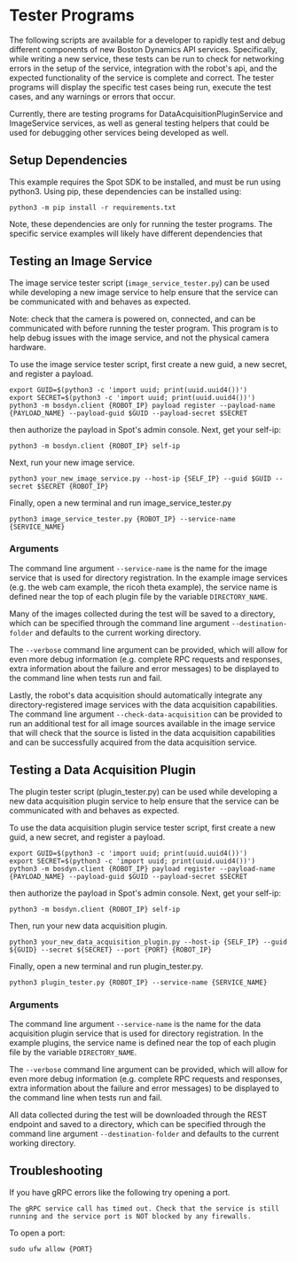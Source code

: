 <!--
Copyright (c) 2023 Boston Dynamics, Inc.  All rights reserved.

Downloading, reproducing, distributing or otherwise using the SDK Software
is subject to the terms and conditions of the Boston Dynamics Software
Development Kit License (20191101-BDSDK-SL).
-->

# Tester Programs

The following scripts are available for a developer to rapidly test and debug different components of new Boston Dynamics API services. Specifically, while writing a new service, these tests can be run to check for networking errors in the setup of the service, integration with the robot's api, and the expected functionality of the service is complete and correct. The tester programs will display the specific test cases being run, execute the test cases, and any warnings or errors that occur.

Currently, there are testing programs for DataAcquisitionPluginService and ImageService services, as well as general testing helpers that could be used for debugging other services being developed as well.

## Setup Dependencies

This example requires the Spot SDK to be installed, and must be run using python3. Using pip, these dependencies can be installed using:

```
python3 -m pip install -r requirements.txt
```

Note, these dependencies are only for running the tester programs. The specific service examples will likely have different dependencies that

## Testing an Image Service

The image service tester script (`image_service_tester.py`) can be used while developing a new image service to help ensure that the service can be communicated with and behaves as expected.

Note: check that the camera is powered on, connected, and can be communicated with before running the tester program. This program is to help debug issues with the image service, and not the physical camera hardware.

To use the image service tester script, first create a new guid, a new secret, and register a payload.

```
export GUID=$(python3 -c 'import uuid; print(uuid.uuid4())')
export SECRET=$(python3 -c 'import uuid; print(uuid.uuid4())')
python3 -m bosdyn.client {ROBOT_IP} payload register --payload-name {PAYLOAD_NAME} --payload-guid $GUID --payload-secret $SECRET
```

then authorize the payload in Spot's admin console.
Next, get your self-ip:

```
python3 -m bosdyn.client {ROBOT_IP} self-ip
```

Next, run your new image service.

```
python3 your_new_image_service.py --host-ip {SELF_IP} --guid $GUID --secret $SECRET {ROBOT_IP}
```

Finally, open a new terminal and run image_service_tester.py

```
python3 image_service_tester.py {ROBOT_IP} --service-name {SERVICE_NAME}
```

### Arguments

The command line argument `--service-name` is the name for the image service that is used for directory registration. In the example image services (e.g. the web cam example, the ricoh theta example), the service name is defined near the top of each plugin file by the variable `DIRECTORY_NAME`.

Many of the images collected during the test will be saved to a directory, which can be specified through the command line argument `--destination-folder` and defaults to the current working directory.

The `--verbose` command line argument can be provided, which will allow for even more debug information (e.g. complete RPC requests and responses, extra information about the failure and error messages) to be displayed to the command line when tests run and fail.

Lastly, the robot's data acquisition should automatically integrate any directory-registered image services with the data acquisition capabilities. The command line argument `--check-data-acquisition` can be provided to run an additional test for all image sources available in the image service that will check that the source is listed in the data acquisition capabilities and can be successfully acquired from the data acquisition service.

## Testing a Data Acquisition Plugin

The plugin tester script (plugin_tester.py) can be used while developing a new data acquisition plugin service to help ensure that the service can be communicated with and behaves as expected.

To use the data acquisition plugin service tester script, first create a new guid, a new secret, and register a payload.

```
export GUID=$(python3 -c 'import uuid; print(uuid.uuid4())')
export SECRET=$(python3 -c 'import uuid; print(uuid.uuid4())')
python3 -m bosdyn.client {ROBOT_IP} payload register --payload-name {PAYLOAD_NAME} --payload-guid $GUID --payload-secret $SECRET
```

then authorize the payload in Spot's admin console.
Next, get your self-ip:

```
python3 -m bosdyn.client {ROBOT_IP} self-ip
```

Then, run your new data acquisition plugin.

```
python3 your_new_data_acquisition_plugin.py --host-ip {SELF_IP} --guid ${GUID} --secret ${SECRET} --port {PORT} {ROBOT_IP}
```

Finally, open a new terminal and run plugin_tester.py.

```
python3 plugin_tester.py {ROBOT_IP} --service-name {SERVICE_NAME}
```

### Arguments

The command line argument `--service-name` is the name for the data acquisition plugin service that is used for directory registration. In the example plugins, the service name is defined near the top of each plugin file by the variable `DIRECTORY_NAME`.

The `--verbose` command line argument can be provided, which will allow for even more debug information (e.g. complete RPC requests and responses, extra information about the failure and error messages) to be displayed to the command line when tests run and fail.

All data collected during the test will be downloaded through the REST endpoint and saved to a directory, which can be specified through the command line argument `--destination-folder` and defaults to the current working directory.

## Troubleshooting

If you have gRPC errors like the following try opening a port.

```
The gRPC service call has timed out. Check that the service is still running and the service port is NOT blocked by any firewalls.
```

To open a port:

```
sudo ufw allow {PORT}
```
